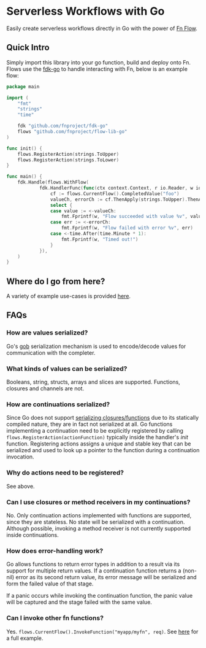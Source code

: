 # Serverless Workflows with Go
Easily create serverless workflows directly in Go with the power of [Fn Flow](https://github.com/fnproject/flow).

## Quick Intro
Simply import this library into your go function, build and deploy onto Fn. Flows use the [fdk-go](https://github.com/fnproject/fdk-go) to handle interacting with Fn, below is an example flow:

```go
package main

import (
	"fmt"
	"strings"
	"time"

  	fdk "github.com/fnproject/fdk-go"
  	flows "github.com/fnproject/flow-lib-go"
)

func init() {
  	flows.RegisterAction(strings.ToUpper)
  	flows.RegisterAction(strings.ToLower)
}

func main() {
	fdk.Handle(flows.WithFlow(
    		fdk.HandlerFunc(func(ctx context.Context, r io.Reader, w io.Writer) {
      			cf := flows.CurrentFlow().CompletedValue("foo")
      			valueCh, errorCh := cf.ThenApply(strings.ToUpper).ThenApply(strings.ToLower).Get()
      			select {
      			case value := <-valueCh:
        			fmt.Fprintf(w, "Flow succeeded with value %v", value)
      			case err := <-errorCh:
        			fmt.Fprintf(w, "Flow failed with error %v", err)
      			case <-time.After(time.Minute * 1):
        			fmt.Fprintf(w, "Timed out!")
      			}
    		}),
  	)
}
```

## Where do I go from here?

A variety of example use-cases is provided [here](examples/hello-flow/README.md).

## FAQs

### How are values serialized?

Go's [gob](https://golang.org/pkg/encoding/gob/) serialization mechanism is used to encode/decode values for communication with the completer.

### What kinds of values can be serialized?

Booleans, string, structs, arrays and slices are supported. Functions, closures and channels are not.

### How are continuations serialized?

Since Go does not support [serializing closures/functions](https://github.com/golang/go/issues/5514) due to its statically compiled nature, they are in fact not serialized at all. Go functions implementing a continuation need to be explicitly registered by calling `flows.RegisterAction(actionFunction)` typically inside the handler's _init_ function. Registering actions assigns a unique and stable key that can be serialized and used to look up a pointer to the function during a continuation invocation.

### Why do actions need to be registered?

See above.

### Can I use closures or method receivers in my continuations?

No. Only continuation actions implemented with functions are supported, since they are stateless. No state will be serialized with a continuation. Although possible, invoking a method receiver is not currently supported inside continuations.

### How does error-handling work?

Go allows functions to return error types in addition to a result via its support for multiple return values. If a continuation function returns a (non-nil) error as its second return value, its error message will be serialized and form the failed value of that stage.

If a panic occurs while invoking the continuation function, the panic value will be captured and the stage failed with the same value.

### Can I invoke other fn functions?

Yes. `flows.CurrentFlow().InvokeFunction("myapp/myfn", req)`. See [here](examples/hello-flow/func.go) for a full example.
